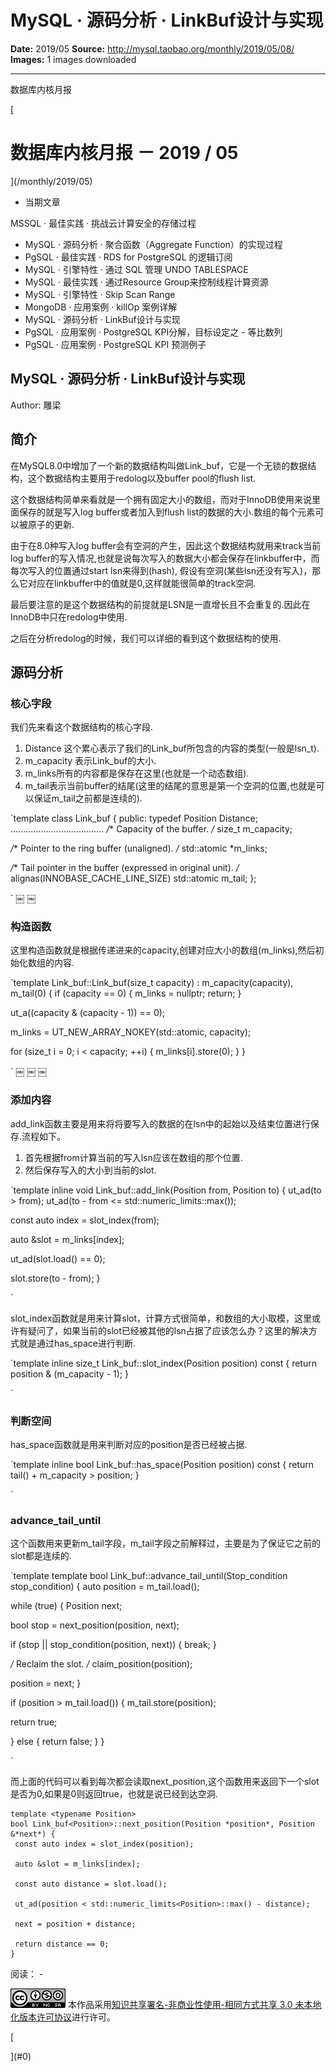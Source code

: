 # MySQL · 源码分析 · LinkBuf设计与实现

**Date:** 2019/05
**Source:** http://mysql.taobao.org/monthly/2019/05/08/
**Images:** 1 images downloaded

---

数据库内核月报

 [
 # 数据库内核月报 － 2019 / 05
 ](/monthly/2019/05)

 * 当期文章

 MSSQL · 最佳实践 · 挑战云计算安全的存储过程
* MySQL · 源码分析 · 聚合函数（Aggregate Function）的实现过程
* PgSQL · 最佳实践 · RDS for PostgreSQL 的逻辑订阅
* MySQL · 引擎特性 · 通过 SQL 管理 UNDO TABLESPACE
* MySQL · 最佳实践 · 通过Resource Group来控制线程计算资源
* MySQL · 引擎特性 · Skip Scan Range
* MongoDB · 应用案例 · killOp 案例详解
* MySQL · 源码分析 · LinkBuf设计与实现
* PgSQL · 应用案例 · PostgreSQL KPI分解，目标设定之 - 等比数列
* PgSQL · 应用案例 · PostgreSQL KPI 预测例子

 ## MySQL · 源码分析 · LinkBuf设计与实现 
 Author: 雕梁 

 ## 简介
在MySQL8.0中增加了一个新的数据结构叫做Link_buf，它是一个无锁的数据结构，这个数据结构主要用于redolog以及buffer pool的flush list.

这个数据结构简单来看就是一个拥有固定大小的数组，而对于InnoDB使用来说里面保存的就是写入log buffer或者加入到flush list的数据的大小.数组的每个元素可以被原子的更新.

由于在8.0种写入log buffer会有空洞的产生，因此这个数据结构就用来track当前log buffer的写入情况,也就是说每次写入的数据大小都会保存在linkbuffer中，而每次写入的位置通过start lsn来得到(hash), 假设有空洞(某些lsn还没有写入)，那么它对应在linkbuffer中的值就是0,这样就能很简单的track空洞.

最后要注意的是这个数据结构的前提就是LSN是一直增长且不会重复的.因此在InnoDB中只在redolog中使用.

之后在分析redolog的时候，我们可以详细的看到这个数据结构的使用.

## 源码分析
### 核心字段

我们先来看这个数据结构的核心字段.

1. Distance 这个累心表示了我们的Link_buf所包含的内容的类型(一般是lsn_t).
2. m_capacity 表示Link_buf的大小.
3. m_links所有的内容都是保存在这里(也就是一个动态数组).
4. m_tail表示当前buffer的结尾(这里的结尾的意思是第一个空洞的位置,也就是可以保证m_tail之前都是连续的).

`template <typename Position = uint64_t>
class Link_buf {
 public:
 typedef Position Distance;
.....................................
 */** Capacity of the buffer. */*
 size_t m_capacity;

 */** Pointer to the ring buffer (unaligned). */*
 std::atomic<Distance> *m_links;

 */** Tail pointer in the buffer (expressed in original unit). */*
 alignas(INNOBASE_CACHE_LINE_SIZE) std::atomic<Position> m_tail;
};

`
￼ ￼

### 构造函数

这里构造函数就是根据传递进来的capacity,创建对应大小的数组(m_links),然后初始化数组的内容.

`template <typename Position>
Link_buf<Position>::Link_buf(size_t capacity)
 : m_capacity(capacity), m_tail(0) {
 if (capacity == 0) {
 m_links = nullptr;
 return;
 }

 ut_a((capacity & (capacity - 1)) == 0);

 m_links = UT_NEW_ARRAY_NOKEY(std::atomic<Distance>, capacity);

 for (size_t i = 0; i < capacity; ++i) {
 m_links[i].store(0);
 }
}

`
￼ ￼ ￼

### 添加内容

add_link函数主要是用来将将要写入的数据的在lsn中的起始以及结束位置进行保存.流程如下。

1. 首先根据from计算当前的写入lsn应该在数组的那个位置.
2. 然后保存写入的大小到当前的slot.

`template <typename Position>
inline void Link_buf<Position>::add_link(Position from, Position to) {
 ut_ad(to > from);
 ut_ad(to - from <= std::numeric_limits<Distance>::max());

 const auto index = slot_index(from);

 auto &slot = m_links[index];

 ut_ad(slot.load() == 0);

 slot.store(to - from);
}

`

slot_index函数就是用来计算slot，计算方式很简单，和数组的大小取模，这里或许有疑问了，如果当前的slot已经被其他的lsn占据了应该怎么办？这里的解决方式就是通过has_space进行判断.

`template <typename Position>
inline size_t Link_buf<Position>::slot_index(Position position) const {
 return position & (m_capacity - 1);
}

`

### 判断空间

has_space函数就是用来判断对应的position是否已经被占据.

`template <typename Position>
inline bool Link_buf<Position>::has_space(Position position) const {
 return tail() + m_capacity > position;
}

`

### advance_tail_until
这个函数用来更新m_tail字段，m_tail字段之前解释过，主要是为了保证它之前的slot都是连续的.

`template <typename Position>
template <typename Stop_condition>
bool Link_buf<Position>::advance_tail_until(Stop_condition stop_condition) {
 auto position = m_tail.load();

 while (true) {
 Position next;

 bool stop = next_position(position, next);

 if (stop || stop_condition(position, next)) {
 break;
 }

 */* Reclaim the slot. */*
 claim_position(position);

 position = next;
 }

 if (position > m_tail.load()) {
 m_tail.store(position);

 return true;

 } else {
 return false;
 }
}

`

而上面的代码可以看到每次都会读取next_position,这个函数用来返回下一个slot是否为0,如果是0则返回true，也就是说已经到达空洞.

```
template <typename Position>
bool Link_buf<Position>::next_position(Position *position*, Position &*next*) {
 const auto index = slot_index(position);

 auto &slot = m_links[index];

 const auto distance = slot.load();

 ut_ad(position < std::numeric_limits<Position>::max() - distance);

 next = position + distance;

 return distance == 0;
}

```

 阅读： - 

[![知识共享许可协议](.img/8232d49bd3e9_88x31.png)](http://creativecommons.org/licenses/by-nc-sa/3.0/)
本作品采用[知识共享署名-非商业性使用-相同方式共享 3.0 未本地化版本许可协议](http://creativecommons.org/licenses/by-nc-sa/3.0/)进行许可。

 [

 ](#0)